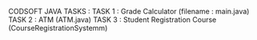 CODSOFT JAVA TASKS :
TASK 1 : Grade Calculator (filename : main.java)
TASK 2 : ATM (ATM.java)
TASK 3 : Student Registration Course (CourseRegistrationSystemm)
